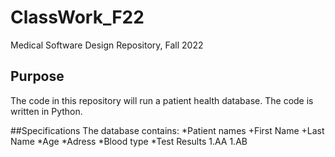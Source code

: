# ClassWork_F22
Medical Software Design Repository, Fall 2022

## Purpose
The code in this repository will run a patient health database.
The code is written in Python.

##Specifications
The database contains:
*Patient names
    +First Name
    +Last Name
*Age
*Adress
*Blood type
*Test Results
1.AA
1.AB
